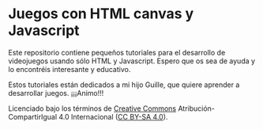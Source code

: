 # Juegos con HTML canvas y Javascript

Este repositorio contiene pequeños tutoriales para el desarrollo de videojuegos usando sólo HTML y Javascript. Espero que os sea
de ayuda y lo encontréis interesante y educativo.

Estos tutoriales están dedicados a mi hijo Guille, que quiere aprender a desarrollar juegos. ¡¡¡Animo!!!

Licenciado bajo los términos de [Creative Commons](https://creativecommons.org/) Atribución-CompartirIgual 4.0 Internacional ([CC BY-SA 4.0](
https://creativecommons.org/licenses/by-sa/4.0/deed.es_ES)).
